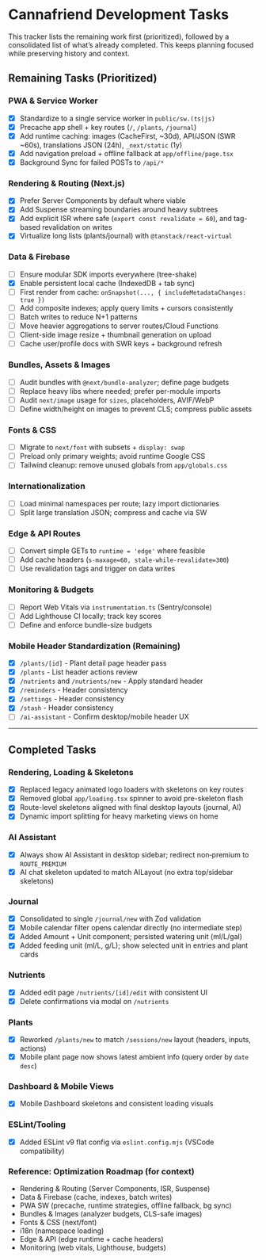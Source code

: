 # Cannafriend Development Tasks

This tracker lists the remaining work first (prioritized), followed by a consolidated list of what’s already completed. This keeps planning focused while preserving history and context.

## Remaining Tasks (Prioritized)

### PWA & Service Worker
- [x] Standardize to a single service worker in `public/sw.(ts|js)`
- [x] Precache app shell + key routes (`/`, `/plants`, `/journal`)
- [x] Add runtime caching: images (CacheFirst, ~30d), API/JSON (SWR ~60s), translations JSON (24h), `_next/static` (1y)
- [x] Add navigation preload + offline fallback at `app/offline/page.tsx`
- [x] Background Sync for failed POSTs to `/api/*`

### Rendering & Routing (Next.js)
- [x] Prefer Server Components by default where viable
- [x] Add Suspense streaming boundaries around heavy subtrees
- [x] Add explicit ISR where safe (`export const revalidate = 60`), and tag-based revalidation on writes
- [x] Virtualize long lists (plants/journal) with `@tanstack/react-virtual`

### Data & Firebase
- [ ] Ensure modular SDK imports everywhere (tree-shake)
- [x] Enable persistent local cache (IndexedDB + tab sync)
- [ ] First render from cache: `onSnapshot(..., { includeMetadataChanges: true })`
- [ ] Add composite indexes; apply query limits + cursors consistently
- [ ] Batch writes to reduce N+1 patterns
- [ ] Move heavier aggregations to server routes/Cloud Functions
- [ ] Client-side image resize + thumbnail generation on upload
- [ ] Cache user/profile docs with SWR keys + background refresh

### Bundles, Assets & Images
- [ ] Audit bundles with `@next/bundle-analyzer`; define page budgets
- [ ] Replace heavy libs where needed; prefer per-module imports
- [ ] Audit `next/image` usage for `sizes`, placeholders, AVIF/WebP
- [ ] Define width/height on images to prevent CLS; compress public assets

### Fonts & CSS
- [ ] Migrate to `next/font` with subsets + `display: swap`
- [ ] Preload only primary weights; avoid runtime Google CSS
- [ ] Tailwind cleanup: remove unused globals from `app/globals.css`

### Internationalization
- [ ] Load minimal namespaces per route; lazy import dictionaries
- [ ] Split large translation JSON; compress and cache via SW

### Edge & API Routes
- [ ] Convert simple GETs to `runtime = 'edge'` where feasible
- [ ] Add cache headers (`s-maxage=60, stale-while-revalidate=300`)
- [ ] Use revalidation tags and trigger on data writes

### Monitoring & Budgets
- [ ] Report Web Vitals via `instrumentation.ts` (Sentry/console)
- [ ] Add Lighthouse CI locally; track key scores
- [ ] Define and enforce bundle-size budgets

### Mobile Header Standardization (Remaining)
- [x] `/plants/[id]` - Plant detail page header pass
- [x] `/plants` - List header actions review
- [x] `/nutrients` and `/nutrients/new` - Apply standard header
- [x] `/reminders` - Header consistency
- [x] `/settings` - Header consistency
- [x] `/stash` - Header consistency
- [ ] `/ai-assistant` - Confirm desktop/mobile header UX

---

## Completed Tasks

### Rendering, Loading & Skeletons
- [x] Replaced legacy animated logo loaders with skeletons on key routes
- [x] Removed global `app/loading.tsx` spinner to avoid pre-skeleton flash
- [x] Route-level skeletons aligned with final desktop layouts (journal, AI)
- [x] Dynamic import splitting for heavy marketing views on home

### AI Assistant
- [x] Always show AI Assistant in desktop sidebar; redirect non‑premium to `ROUTE_PREMIUM`
- [x] AI chat skeleton updated to match AILayout (no extra top/sidebar skeletons)

### Journal
- [x] Consolidated to single `/journal/new` with Zod validation
- [x] Mobile calendar filter opens calendar directly (no intermediate step)
- [x] Added Amount + Unit component; persisted watering unit (ml/L/gal)
- [x] Added feeding unit (ml/L, g/L); show selected unit in entries and plant cards
 
### Nutrients
- [x] Added edit page `/nutrients/[id]/edit` with consistent UI
- [x] Delete confirmations via modal on `/nutrients`

### Plants
- [x] Reworked `/plants/new` to match `/sessions/new` layout (headers, inputs, actions)
- [x] Mobile plant page now shows latest ambient info (query order by `date desc`)

### Dashboard & Mobile Views
- [x] Mobile Dashboard skeletons and consistent loading visuals

### ESLint/Tooling
- [x] Added ESLint v9 flat config via `eslint.config.mjs` (VSCode compatibility)

### Reference: Optimization Roadmap (for context)
- Rendering & Routing (Server Components, ISR, Suspense)
- Data & Firebase (cache, indexes, batch writes)
- PWA SW (precache, runtime strategies, offline fallback, bg sync)
- Bundles & Images (analyzer budgets, CLS-safe images)
- Fonts & CSS (next/font)
- i18n (namespace loading)
- Edge & API (edge runtime + cache headers)
- Monitoring (web vitals, Lighthouse, budgets)

